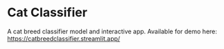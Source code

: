 # Cat Classifier
A cat breed classifier model and interactive app.
Available for demo here: https://catbreedclassifier.streamlit.app/
